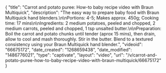 {
    "title": "Carrot and potato puree: How-to baby recipe video with Braun Multiquick",
    "description": "The easy way to prepare baby food with Braun Multiquick hand blenders.\n\nPortions: 4-5; Makes approx. 450g; Cooking time: 17 mins\n\nIngredients: 2 medium potatoes, peeled and chopped, 2 medium carrots, peeled and chopped, 1 tsp unsalted butter.\n\nPreparation: Boil the carrot and potato chunks until tender (aprox 15 mins), then drain, allow to cool and mash thoroughly. Stir in the butter. Blend to a textured consistency using your Braun Multiquick hand blender.",
    "videoid": "66675172",
    "date_created": "1268659438",
    "date_modified": "1486776021",
    "type": "captivate",
    "layout": "video",
    "url": "\/v\/carrot-and-potato-puree-how-to-baby-recipe-video-with-braun-multiquick\/66675172"
}